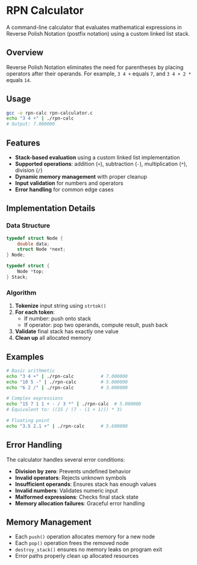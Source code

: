 # RPN Calculator

A command-line calculator that evaluates mathematical expressions in Reverse Polish Notation (postfix notation) using a custom linked list stack.

## Overview

Reverse Polish Notation eliminates the need for parentheses by placing operators after their operands. For example, `3 4 +` equals `7`, and `3 4 + 2 *` equals `14`.

## Usage

```bash
gcc -o rpn-calc rpn-calculator.c
echo "3 4 +" | ./rpn-calc
# Output: 7.000000
```

## Features

- **Stack-based evaluation** using a custom linked list implementation
- **Supported operations**: addition (`+`), subtraction (`-`), multiplication (`*`), division (`/`)
- **Dynamic memory management** with proper cleanup
- **Input validation** for numbers and operators
- **Error handling** for common edge cases

## Implementation Details

### Data Structure
```c
typedef struct Node {
    double data;
    struct Node *next;
} Node;

typedef struct {
    Node *top;
} Stack;
```

### Algorithm
1. **Tokenize** input string using `strtok()`
2. **For each token**:
   - If number: push onto stack
   - If operator: pop two operands, compute result, push back
3. **Validate** final stack has exactly one value
4. **Clean up** all allocated memory

## Examples

```bash
# Basic arithmetic
echo "3 4 +" | ./rpn-calc          # 7.000000
echo "10 5 -" | ./rpn-calc         # 5.000000
echo "6 2 /" | ./rpn-calc          # 3.000000

# Complex expressions
echo "15 7 1 1 + - / 3 *" | ./rpn-calc  # 5.000000
# Equivalent to: ((15 / (7 - (1 + 1))) * 3)

# Floating point
echo "3.5 2.1 +" | ./rpn-calc      # 5.600000
```

## Error Handling

The calculator handles several error conditions:
- **Division by zero**: Prevents undefined behavior
- **Invalid operators**: Rejects unknown symbols
- **Insufficient operands**: Ensures stack has enough values
- **Invalid numbers**: Validates numeric input
- **Malformed expressions**: Checks final stack state
- **Memory allocation failures**: Graceful error handling

## Memory Management

- Each `push()` operation allocates memory for a new node
- Each `pop()` operation frees the removed node
- `destroy_stack()` ensures no memory leaks on program exit
- Error paths properly clean up allocated resources
